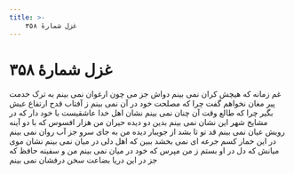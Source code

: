 ```yaml
---
title: >-
    غزل شمارهٔ ۳۵۸
---
```

# غزل شمارهٔ ۳۵۸

غم زمانه که هیچش کران نمی بینم
دواش جز می چون ارغوان نمی بینم
به ترک خدمت پیر مغان نخواهم گفت
چرا که مصلحت خود در آن نمی بینم
ز آفتاب قدح ارتفاع عیش بگیر
چرا که طالع وقت آن چنان نمی بینم
نشان اهل خدا عاشقیست با خود دار
که در مشایخ شهر این نشان نمی بینم
بدین دو دیده حیران من هزار افسوس
که با دو آینه رویش عیان نمی بینم
قد تو تا بشد از جویبار دیده من
به جای سرو جز آب روان نمی بینم
در این خمار کسم جرعه ای نمی بخشد
ببین که اهل دلی در میان نمی بینم
نشان موی میانش که دل در او بستم
ز من مپرس که خود در میان نمی بینم
من و سفینه حافظ که جز در این دریا
بضاعت سخن درفشان نمی بینم
